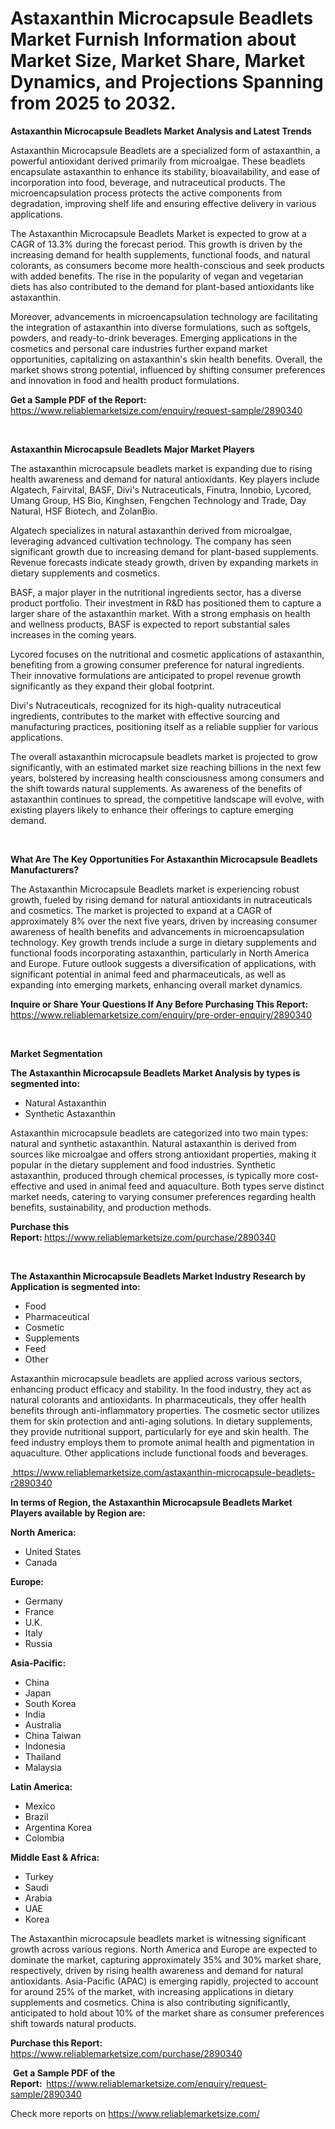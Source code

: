 <p><h1>Astaxanthin Microcapsule Beadlets Market Furnish Information about Market Size, Market Share, Market Dynamics, and Projections Spanning from 2025 to 2032.</h1></p><p><strong>Astaxanthin Microcapsule Beadlets Market Analysis and Latest Trends</strong></p>
<p><p>Astaxanthin Microcapsule Beadlets are a specialized form of astaxanthin, a powerful antioxidant derived primarily from microalgae. These beadlets encapsulate astaxanthin to enhance its stability, bioavailability, and ease of incorporation into food, beverage, and nutraceutical products. The microencapsulation process protects the active components from degradation, improving shelf life and ensuring effective delivery in various applications.</p><p>The Astaxanthin Microcapsule Beadlets Market is expected to grow at a CAGR of 13.3% during the forecast period. This growth is driven by the increasing demand for health supplements, functional foods, and natural colorants, as consumers become more health-conscious and seek products with added benefits. The rise in the popularity of vegan and vegetarian diets has also contributed to the demand for plant-based antioxidants like astaxanthin. </p><p>Moreover, advancements in microencapsulation technology are facilitating the integration of astaxanthin into diverse formulations, such as softgels, powders, and ready-to-drink beverages. Emerging applications in the cosmetics and personal care industries further expand market opportunities, capitalizing on astaxanthin's skin health benefits. Overall, the market shows strong potential, influenced by shifting consumer preferences and innovation in food and health product formulations.</p></p>
<p><strong>Get a Sample PDF of the Report:&nbsp;</strong> <a href="https://www.reliablemarketsize.com/enquiry/request-sample/2890340?utm_campaign=2384&utm_medium=2&utm_source=Github&utm_content=ia&utm_term=14032025&utm_id=astaxanthin-microcapsule-beadlets">https://www.reliablemarketsize.com/enquiry/request-sample/2890340</a></p>
<p>&nbsp;</p>
<p><strong>Astaxanthin Microcapsule Beadlets Major Market Players</strong></p>
<p><p>The astaxanthin microcapsule beadlets market is expanding due to rising health awareness and demand for natural antioxidants. Key players include Algatech, Fairvital, BASF, Divi's Nutraceuticals, Finutra, Innobio, Lycored, Umang Group, HS Bio, Kinghsen, Fengchen Technology and Trade, Day Natural, HSF Biotech, and ZolanBio.</p><p>Algatech specializes in natural astaxanthin derived from microalgae, leveraging advanced cultivation technology. The company has seen significant growth due to increasing demand for plant-based supplements. Revenue forecasts indicate steady growth, driven by expanding markets in dietary supplements and cosmetics.</p><p>BASF, a major player in the nutritional ingredients sector, has a diverse product portfolio. Their investment in R&D has positioned them to capture a larger share of the astaxanthin market. With a strong emphasis on health and wellness products, BASF is expected to report substantial sales increases in the coming years.</p><p>Lycored focuses on the nutritional and cosmetic applications of astaxanthin, benefiting from a growing consumer preference for natural ingredients. Their innovative formulations are anticipated to propel revenue growth significantly as they expand their global footprint.</p><p>Divi's Nutraceuticals, recognized for its high-quality nutraceutical ingredients, contributes to the market with effective sourcing and manufacturing practices, positioning itself as a reliable supplier for various applications.</p><p>The overall astaxanthin microcapsule beadlets market is projected to grow significantly, with an estimated market size reaching billions in the next few years, bolstered by increasing health consciousness among consumers and the shift towards natural supplements. As awareness of the benefits of astaxanthin continues to spread, the competitive landscape will evolve, with existing players likely to enhance their offerings to capture emerging demand.</p></p>
<p>&nbsp;</p>
<p><strong>What Are The Key Opportunities For Astaxanthin Microcapsule Beadlets Manufacturers?</strong></p>
<p><p>The Astaxanthin Microcapsule Beadlets market is experiencing robust growth, fueled by rising demand for natural antioxidants in nutraceuticals and cosmetics. The market is projected to expand at a CAGR of approximately 8% over the next five years, driven by increasing consumer awareness of health benefits and advancements in microencapsulation technology. Key growth trends include a surge in dietary supplements and functional foods incorporating astaxanthin, particularly in North America and Europe. Future outlook suggests a diversification of applications, with significant potential in animal feed and pharmaceuticals, as well as expanding into emerging markets, enhancing overall market dynamics.</p></p>
<p><strong>Inquire or Share Your Questions If Any Before Purchasing This Report:</strong> <a href="https://www.reliablemarketsize.com/enquiry/pre-order-enquiry/2890340?utm_campaign=2384&utm_medium=2&utm_source=Github&utm_content=ia&utm_term=14032025&utm_id=astaxanthin-microcapsule-beadlets">https://www.reliablemarketsize.com/enquiry/pre-order-enquiry/2890340</a></p>
<p>&nbsp;</p>
<p><strong>Market Segmentation</strong></p>
<p><strong>The Astaxanthin Microcapsule Beadlets Market Analysis by types is segmented into:</strong></p>
<p><ul><li>Natural Astaxanthin</li><li>Synthetic Astaxanthin</li></ul></p>
<p><p>Astaxanthin microcapsule beadlets are categorized into two main types: natural and synthetic astaxanthin. Natural astaxanthin is derived from sources like microalgae and offers strong antioxidant properties, making it popular in the dietary supplement and food industries. Synthetic astaxanthin, produced through chemical processes, is typically more cost-effective and used in animal feed and aquaculture. Both types serve distinct market needs, catering to varying consumer preferences regarding health benefits, sustainability, and production methods.</p></p>
<p><strong>Purchase this Report:&nbsp;</strong><a href="https://www.reliablemarketsize.com/purchase/2890340?utm_campaign=2384&utm_medium=2&utm_source=Github&utm_content=ia&utm_term=14032025&utm_id=astaxanthin-microcapsule-beadlets">https://www.reliablemarketsize.com/purchase/2890340</a></p>
<p>&nbsp;</p>
<p><strong>The Astaxanthin Microcapsule Beadlets Market Industry Research by Application is segmented into:</strong></p>
<p><ul><li>Food</li><li>Pharmaceutical</li><li>Cosmetic</li><li>Supplements</li><li>Feed</li><li>Other</li></ul></p>
<p><p>Astaxanthin microcapsule beadlets are applied across various sectors, enhancing product efficacy and stability. In the food industry, they act as natural colorants and antioxidants. In pharmaceuticals, they offer health benefits through anti-inflammatory properties. The cosmetic sector utilizes them for skin protection and anti-aging solutions. In dietary supplements, they provide nutritional support, particularly for eye and skin health. The feed industry employs them to promote animal health and pigmentation in aquaculture. Other applications include functional foods and beverages.</p></p>
<p><a href="https://www.reliablemarketsize.com/astaxanthin-microcapsule-beadlets-r2890340?utm_campaign=2384&utm_medium=2&utm_source=Github&utm_content=ia&utm_term=14032025&utm_id=astaxanthin-microcapsule-beadlets">&nbsp;https://www.reliablemarketsize.com/astaxanthin-microcapsule-beadlets-r2890340</a></p>
<p><strong>In terms of Region, the Astaxanthin Microcapsule Beadlets Market Players available by Region are:</strong></p>
<p>
    <p> <strong> North America: </strong>
        <ul>
            <li>United States</li>
            <li>Canada</li>
        </ul>
        </p> 
    <p> <strong> Europe: </strong>
        <ul>
            <li>Germany</li>
            <li>France</li>
            <li>U.K.</li>
            <li>Italy</li>
            <li>Russia</li>
        </ul>
        </p> 
    <p> <strong> Asia-Pacific: </strong>
        <ul>
            <li>China</li>
            <li>Japan</li>
            <li>South Korea</li>
            <li>India</li>
            <li>Australia</li>
            <li>China Taiwan</li>
            <li>Indonesia</li>
            <li>Thailand</li>
            <li>Malaysia</li>
        </ul>
        </p> 
    <p> <strong> Latin America: </strong>
        <ul>
            <li>Mexico</li>
            <li>Brazil</li>
            <li>Argentina Korea</li>
            <li>Colombia</li>
        </ul>
        </p> 
    <p> <strong> Middle East & Africa: </strong>
        <ul>
            <li>Turkey</li>
            <li>Saudi</li>
            <li>Arabia</li>
            <li>UAE</li>
            <li>Korea</li>
        </ul>
    </p>
    </p>
<p><p>The Astaxanthin microcapsule beadlets market is witnessing significant growth across various regions. North America and Europe are expected to dominate the market, capturing approximately 35% and 30% market share, respectively, driven by rising health awareness and demand for natural antioxidants. Asia-Pacific (APAC) is emerging rapidly, projected to account for around 25% of the market, with increasing applications in dietary supplements and cosmetics. China is also contributing significantly, anticipated to hold about 10% of the market share as consumer preferences shift towards natural products.</p></p>
<p><strong>Purchase this Report: </strong><a href="https://www.reliablemarketsize.com/purchase/2890340?utm_campaign=2384&utm_medium=2&utm_source=Github&utm_content=ia&utm_term=14032025&utm_id=astaxanthin-microcapsule-beadlets">https://www.reliablemarketsize.com/purchase/2890340</a></p>
<p>&nbsp;<strong>Get a Sample PDF of the Report:&nbsp;&nbsp;</strong><a href="https://www.reliablemarketsize.com/enquiry/request-sample/2890340?utm_campaign=2384&utm_medium=2&utm_source=Github&utm_content=ia&utm_term=14032025&utm_id=astaxanthin-microcapsule-beadlets">https://www.reliablemarketsize.com/enquiry/request-sample/2890340</a></p>
<p><strong></strong></p>
<p>Check more reports on <a href="https://www.reliablemarketsize.com/?utm_campaign=2384&utm_medium=2&utm_source=Github&utm_content=ia&utm_term=14032025&utm_id=astaxanthin-microcapsule-beadlets">https://www.reliablemarketsize.com/</a></p>